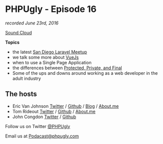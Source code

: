 # PHPUgly - Episode 16
*recorded June 23rd, 2016*

[Sound Cloud](https://soundcloud.com/phpugly/episode16)

**Topics**

* the latest [San Diego Laravel Meetup](http://www.meetup.com/San-Diego-Laravel-Meetup/)
* we talk some more about [VueJs](https://vuejs.org/)
* when to use a Single Page Application
* the differences between [Protected, Private, and Final](http://www.freeklijten.nl/2016/06/17/Final-private-a-reaction)
* Some of the ups and downs around working as a web developer in the adult industry

## The hosts
* Eric Van Johnson [Twitter](https://twitter.com/shocm) / [Github](https://github.com/ericvanjohnson/) / [Blog](https://www.shocm.com) / [About.me](https://about.me/shocm) 
* Tom Rideout [Twitter](https://twitter.com/realrideout) / [Github](https://github.com/trideout/) / [About.me](https://about.me/thomasrideout)
* John Congdon [Twitter](https://twitter.com/johncongdon) / [Github](https://github.com/johncongdon) 

Follow us on Twitter [@PHPUgly](https://twitter.com/phpugly) 

Email us at [Podacast@phpugly.com](mailto:podcast@phpugly.com)
